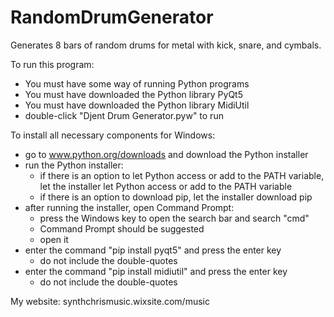 # RandomDrumGenerator
Generates 8 bars of random drums for metal with kick, snare, and cymbals.

To run this program:
- You must have some way of running Python programs
- You must have downloaded the Python library PyQt5
- You must have downloaded the Python library MidiUtil
- double-click "Djent Drum Generator.pyw" to run

To install all necessary components for Windows:
- go to www.python.org/downloads and download the Python installer
- run the Python installer:
  - if there is an option to let Python access or add to the PATH variable, let the installer let Python access or add to the PATH variable
  - if there is an option to download pip, let the installer download pip
- after running the installer, open Command Prompt:
  - press the Windows key to open the search bar and search "cmd"
  - Command Prompt should be suggested
  - open it
- enter the command "pip install pyqt5" and press the enter key
  - do not include the double-quotes
- enter the command "pip install midiutil" and press the enter key
  - do not include the double-quotes
  
My website:
synthchrismusic.wixsite.com/music
